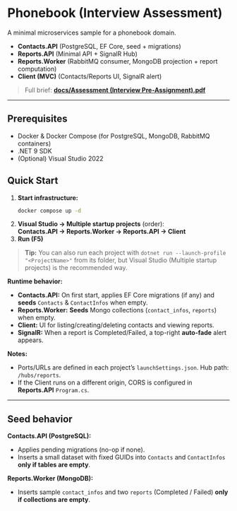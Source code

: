 # Phonebook (Interview Assessment)

A minimal microservices sample for a phonebook domain.

- **Contacts.API** (PostgreSQL, EF Core, seed + migrations)  
- **Reports.API** (Minimal API + SignalR Hub)  
- **Reports.Worker** (RabbitMQ consumer, MongoDB projection + report computation)  
- **Client (MVC)** (Contacts/Reports UI, SignalR alert)

> Full brief: **[docs/Assessment (Interview Pre-Assignment).pdf](docs/Assessment%20(Interview%20Pre-Assignment).pdf)**

---

## Prerequisites
- Docker & Docker Compose (for PostgreSQL, MongoDB, RabbitMQ containers)
- .NET 9 SDK
- (Optional) Visual Studio 2022

## Quick Start
1. **Start infrastructure:**
   ```bash
   docker compose up -d
   ```
2. **Visual Studio → Multiple startup projects** (order):  
   **Contacts.API → Reports.Worker → Reports.API → Client**
3. **Run (F5)**
> **Tip:** You can also run each project with `dotnet run --launch-profile "<ProjectName>"` from its folder, but Visual Studio (Multiple startup projects) is the recommended way.


**Runtime behavior:**
- **Contacts.API:** On first start, applies EF Core migrations (if any) and **seeds** `Contacts` & `ContactInfos` when empty.  
- **Reports.Worker:** **Seeds** Mongo collections (`contact_infos`, `reports`) when empty.  
- **Client:** UI for listing/creating/deleting contacts and viewing reports.  
- **SignalR:** When a report is Completed/Failed, a top-right **auto-fade** alert appears.

**Notes:**
- Ports/URLs are defined in each project’s `launchSettings.json`. Hub path: `/hubs/reports`.  
- If the Client runs on a different origin, CORS is configured in **Reports.API** `Program.cs`.

---

## Seed behavior
**Contacts.API (PostgreSQL):**
- Applies pending migrations (no-op if none).  
- Inserts a small dataset with fixed GUIDs into `Contacts` and `ContactInfos` **only if tables are empty**.

**Reports.Worker (MongoDB):**
- Inserts sample `contact_infos` and two `reports` (Completed / Failed) **only if collections are empty**.
